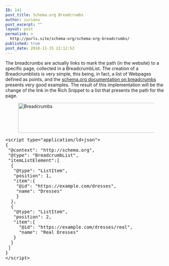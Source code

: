 ```yaml
---
ID: 141
post_title: Schema.org Breadcrumbs
author: iurianu
post_excerpt: ""
layout: post
permalink: >
  http://purls.site/schema-org/schema-org-breadcrumbs/
published: true
post_date: 2018-11-15 22:12:52
---
```

The breadcrumbs are actually links to mark the path (in the website) to a specific page, collected in a BreadcrumbList. 
The creation of a Breadcrumblists is very simple, this being, in fact, a list of Webpages defined as points, and the <a target="_blank" href="https://schema.org/BreadcrumbList" rel="nofollow">schema.org documentation on breadcrumbs</a> presents very good examples.
The result of this implementation will be the change of the link in the Rich Snippet to a list that presents the path for the page.

<figure><a title="Breadcrumbs" href="http://purls.site/wp-content/uploads/2018/11/Breadcrumbs.png"><img src="http://purls.site/wp-content/uploads/2018/11/Breadcrumbs.png" alt="Breadcrumbs" width="525" height="93" class="alignnone size-full wp-image-139" /></a></figure>

<pre>
<span class="pre-tag"><</span><span class="pre-tag">script</span> <span class="pre-attr">type</span>="<span class="pre-value">application/ld+json</span>"<span class="pre-tag">></span>
<span class="pre-tag">{</span>
 "<span class="pre-type">@context</span>": "<span class="pre-value">http://schema.org</span>",
 "<span class="pre-type">@type</span>": "<span class="pre-value">BreadcrumbList</span>",
 "<span class="pre-attr">itemListElement</span>":<span class="pre-tag">[</span>
  <span class="pre-tag">{</span>
   "<span class="pre-type">@type</span>": "<span class="pre-value">ListItem",
   "<span class="pre-attr">position</span>": <span class="pre-value">1</span>,
   "<span class="pre-attr">item</span>":<span class="pre-tag">{</span>
    "<span class="pre-type">@id</span>": "<span class="pre-value">https://example.com/dresses</span>",
    "<span class="pre-attr">name</span>": "<span class="pre-value">Dresses</span>"
    <span class="pre-tag">}</span>
  <span class="pre-tag">}</span>,
  <span class="pre-tag">{</span>
   "<span class="pre-type">@type</span>": "<span class="pre-value">ListItem</span>",
   "<span class="pre-attr">position</span>": <span class="pre-value">2</span>,
   "<span class="pre-attr">item</span>":<span class="pre-tag">{</span>
     "<span class="pre-type">@id</span>": "<span class="pre-value">https://example.com/dresses/real</span>",
     "<span class="pre-attr">name</span>": "<span class="pre-value">Real Dresses</span>"
   <span class="pre-tag">}</span>
  <span class="pre-tag">}</span>
 <span class="pre-tag">]</span>
<span class="pre-tag">}</span>
<span class="pre-tag"><</span><span class="pre-tag">/script</span><span class="pre-tag">></span>
</pre>